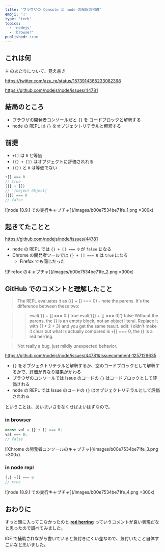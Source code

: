 ```yaml
---
title: 'ブラウザの Console と node の解釈の相違'
emoji: '🍊'
type: 'tech'
topics:
  - 'nodejs'
  - 'browser'
published: true
---
```


## これは何

↓ のあたりについて、覚え書き

https://twitter.com/azu_re/status/1573914365233082368

https://github.com/nodejs/node/issues/44781

## 結局のところ

- ブラウザの開発者コンソールだと `{}` を コードブロックと解釈する
- node の REPL は `{}` をオブジェクトリテラルと解釈する

## 前提

- `+[]` は `0` と等価
- `({} + [])` はオブジェクトに評価されれる
- `({})` と `0` は等価でない

```javascript
+[] === 0
// true
({} + [])
// '[object Object]'
({}) === 0
// false
```

![node 18.9.1 での実行キャプチャ](/images/b00e7534be71fe_1.png =300x)

## 起きてたことと

https://github.com/nodejs/node/issues/44781

- node の REPL では `{} + [] === 0` が `false` になる
- Chrome の開発者ツールでは `{} + [] === 0` は `true` になる
  - Firefox でも同じだった

![Firefox のキャプチャ](/images/b00e7534be71fe_2.png =300x)

## GitHub でのコメントと理解したこと

> The REPL evaluates it as ({} + [] === 0) - note the parens. It's the difference between these two:

> > eval('{} + [] === 0')
> > true
> > eval('({} + [] === 0)')
> > false
> > Without the parens, the {} is an empty block, not an object literal. Replace it with {1 + 2 + 3} and you get the same result. edit: I didn't make it clear but what is actually compared is +[] === 0, the {} is a red herring.

> Not really a bug, just mildly unexpected behavior.

https://github.com/nodejs/node/issues/44781#issuecomment-1257126635

- `{}` をオブジェクトリテラルと解釈するか、空のコードブロックとして解釈するかで、評価が異なり結果がかわる
- ブラウザのコンソールでは Issue のコードの `{}` はコードブロックとして評価される
- node の REPL では Issue のコードの `{}` はオブジェクトリテラルとして評価されれる

ということは、あいまいさをなくせばよいはずなので。

### in browser

```javascript
const val = {} + [] === 0;
val === 0;
// false
```

![Chrome の開発者コンソールのキャプチャ](/images/b00e7534be71fe_3.png =300x)

### in node repl

```javascript
{;} +[] === 0
// true
```

![node 18.9.1 での実行キャプチャ](/images/b00e7534be71fe_4.png =300x)

## おわりに

すっと頭に入ってこなかったのと **[red herring](https://ja.wikipedia.org/wiki/%E7%87%BB%E8%A3%BD%E3%83%8B%E3%82%B7%E3%83%B3%E3%81%AE%E8%99%9A%E5%81%BD**)** っていうコメントが良い表現だなと思ったので調べてみました。

IDE で補助されながら書いていると気付きにくい差なので、気付いたこと自体すごいなと思いました。
